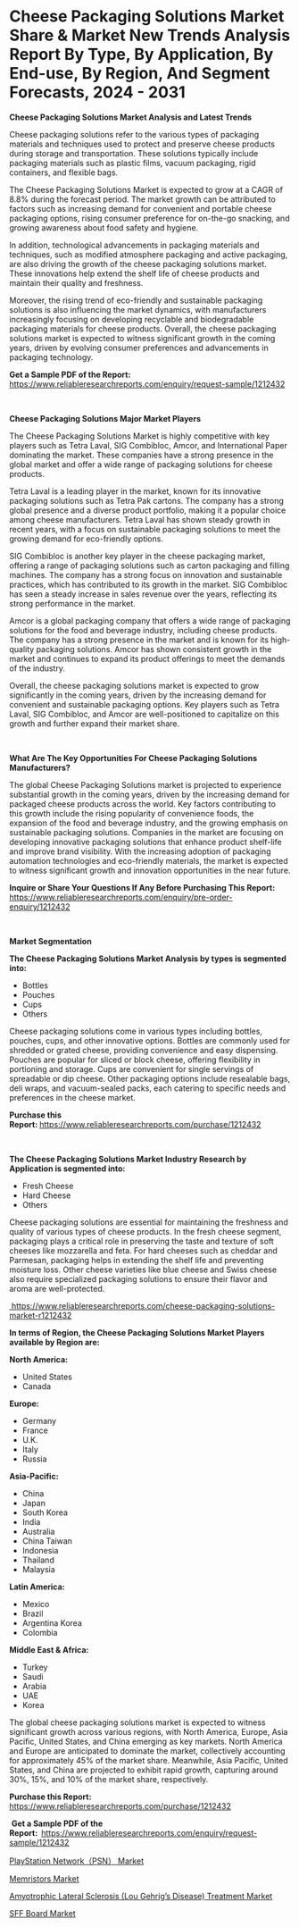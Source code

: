 <p><h1>Cheese Packaging Solutions Market Share & Market New Trends Analysis Report By Type, By Application, By End-use, By Region, And Segment Forecasts, 2024 - 2031</h1></p><p><strong>Cheese Packaging Solutions Market Analysis and Latest Trends</strong></p>
<p><p>Cheese packaging solutions refer to the various types of packaging materials and techniques used to protect and preserve cheese products during storage and transportation. These solutions typically include packaging materials such as plastic films, vacuum packaging, rigid containers, and flexible bags.</p><p>The Cheese Packaging Solutions Market is expected to grow at a CAGR of 8.8% during the forecast period. The market growth can be attributed to factors such as increasing demand for convenient and portable cheese packaging options, rising consumer preference for on-the-go snacking, and growing awareness about food safety and hygiene.</p><p>In addition, technological advancements in packaging materials and techniques, such as modified atmosphere packaging and active packaging, are also driving the growth of the cheese packaging solutions market. These innovations help extend the shelf life of cheese products and maintain their quality and freshness.</p><p>Moreover, the rising trend of eco-friendly and sustainable packaging solutions is also influencing the market dynamics, with manufacturers increasingly focusing on developing recyclable and biodegradable packaging materials for cheese products. Overall, the cheese packaging solutions market is expected to witness significant growth in the coming years, driven by evolving consumer preferences and advancements in packaging technology.</p></p>
<p><strong>Get a Sample PDF of the Report:&nbsp;</strong> <a href="https://www.reliableresearchreports.com/enquiry/request-sample/1212432">https://www.reliableresearchreports.com/enquiry/request-sample/1212432</a></p>
<p>&nbsp;</p>
<p><strong>Cheese Packaging Solutions Major Market Players</strong></p>
<p><p>The Cheese Packaging Solutions Market is highly competitive with key players such as Tetra Laval, SIG Combibloc, Amcor, and International Paper dominating the market. These companies have a strong presence in the global market and offer a wide range of packaging solutions for cheese products.</p><p>Tetra Laval is a leading player in the market, known for its innovative packaging solutions such as Tetra Pak cartons. The company has a strong global presence and a diverse product portfolio, making it a popular choice among cheese manufacturers. Tetra Laval has shown steady growth in recent years, with a focus on sustainable packaging solutions to meet the growing demand for eco-friendly options.</p><p>SIG Combibloc is another key player in the cheese packaging market, offering a range of packaging solutions such as carton packaging and filling machines. The company has a strong focus on innovation and sustainable practices, which has contributed to its growth in the market. SIG Combibloc has seen a steady increase in sales revenue over the years, reflecting its strong performance in the market.</p><p>Amcor is a global packaging company that offers a wide range of packaging solutions for the food and beverage industry, including cheese products. The company has a strong presence in the market and is known for its high-quality packaging solutions. Amcor has shown consistent growth in the market and continues to expand its product offerings to meet the demands of the industry.</p><p>Overall, the cheese packaging solutions market is expected to grow significantly in the coming years, driven by the increasing demand for convenient and sustainable packaging options. Key players such as Tetra Laval, SIG Combibloc, and Amcor are well-positioned to capitalize on this growth and further expand their market share.</p></p>
<p>&nbsp;</p>
<p><strong>What Are The Key Opportunities For Cheese Packaging Solutions Manufacturers?</strong></p>
<p><p>The global Cheese Packaging Solutions market is projected to experience substantial growth in the coming years, driven by the increasing demand for packaged cheese products across the world. Key factors contributing to this growth include the rising popularity of convenience foods, the expansion of the food and beverage industry, and the growing emphasis on sustainable packaging solutions. Companies in the market are focusing on developing innovative packaging solutions that enhance product shelf-life and improve brand visibility. With the increasing adoption of packaging automation technologies and eco-friendly materials, the market is expected to witness significant growth and innovation opportunities in the near future.</p></p>
<p><strong>Inquire or Share Your Questions If Any Before Purchasing This Report:</strong> <a href="https://www.reliableresearchreports.com/enquiry/pre-order-enquiry/1212432">https://www.reliableresearchreports.com/enquiry/pre-order-enquiry/1212432</a></p>
<p>&nbsp;</p>
<p><strong>Market Segmentation</strong></p>
<p><strong>The Cheese Packaging Solutions Market Analysis by types is segmented into:</strong></p>
<p><ul><li>Bottles</li><li>Pouches</li><li>Cups</li><li>Others</li></ul></p>
<p><p>Cheese packaging solutions come in various types including bottles, pouches, cups, and other innovative options. Bottles are commonly used for shredded or grated cheese, providing convenience and easy dispensing. Pouches are popular for sliced or block cheese, offering flexibility in portioning and storage. Cups are convenient for single servings of spreadable or dip cheese. Other packaging options include resealable bags, deli wraps, and vacuum-sealed packs, each catering to specific needs and preferences in the cheese market.</p></p>
<p><strong>Purchase this Report:&nbsp;</strong><a href="https://www.reliableresearchreports.com/purchase/1212432">https://www.reliableresearchreports.com/purchase/1212432</a></p>
<p>&nbsp;</p>
<p><strong>The Cheese Packaging Solutions Market Industry Research by Application is segmented into:</strong></p>
<p><ul><li>Fresh Cheese</li><li>Hard Cheese</li><li>Others</li></ul></p>
<p><p>Cheese packaging solutions are essential for maintaining the freshness and quality of various types of cheese products. In the fresh cheese segment, packaging plays a critical role in preserving the taste and texture of soft cheeses like mozzarella and feta. For hard cheeses such as cheddar and Parmesan, packaging helps in extending the shelf life and preventing moisture loss. Other cheese varieties like blue cheese and Swiss cheese also require specialized packaging solutions to ensure their flavor and aroma are well-protected.</p></p>
<p><a href="https://www.reliableresearchreports.com/cheese-packaging-solutions-market-r1212432">&nbsp;https://www.reliableresearchreports.com/cheese-packaging-solutions-market-r1212432</a></p>
<p><strong>In terms of Region, the Cheese Packaging Solutions Market Players available by Region are:</strong></p>
<p>
    <p> <strong> North America: </strong>
        <ul>
            <li>United States</li>
            <li>Canada</li>
        </ul>
        </p> 
    <p> <strong> Europe: </strong>
        <ul>
            <li>Germany</li>
            <li>France</li>
            <li>U.K.</li>
            <li>Italy</li>
            <li>Russia</li>
        </ul>
        </p> 
    <p> <strong> Asia-Pacific: </strong>
        <ul>
            <li>China</li>
            <li>Japan</li>
            <li>South Korea</li>
            <li>India</li>
            <li>Australia</li>
            <li>China Taiwan</li>
            <li>Indonesia</li>
            <li>Thailand</li>
            <li>Malaysia</li>
        </ul>
        </p> 
    <p> <strong> Latin America: </strong>
        <ul>
            <li>Mexico</li>
            <li>Brazil</li>
            <li>Argentina Korea</li>
            <li>Colombia</li>
        </ul>
        </p> 
    <p> <strong> Middle East & Africa: </strong>
        <ul>
            <li>Turkey</li>
            <li>Saudi</li>
            <li>Arabia</li>
            <li>UAE</li>
            <li>Korea</li>
        </ul>
    </p>
    </p>
<p><p>The global cheese packaging solutions market is expected to witness significant growth across various regions, with North America, Europe, Asia Pacific, United States, and China emerging as key markets. North America and Europe are anticipated to dominate the market, collectively accounting for approximately 45% of the market share. Meanwhile, Asia Pacific, United States, and China are projected to exhibit rapid growth, capturing around 30%, 15%, and 10% of the market share, respectively.</p></p>
<p><strong>Purchase this Report: </strong><a href="https://www.reliableresearchreports.com/purchase/1212432">https://www.reliableresearchreports.com/purchase/1212432</a></p>
<p>&nbsp;<strong>Get a Sample PDF of the Report:&nbsp;&nbsp;</strong><a href="https://www.reliableresearchreports.com/enquiry/request-sample/1212432">https://www.reliableresearchreports.com/enquiry/request-sample/1212432</a></p>
<p><strong></strong></p>
<p><p><a href="https://github.com/susanjprice2023/Market-Research-Report-List-2/blob/main/playstation-networkpsn-market.md">PlayStation Network（PSN） Market</a></p><p><a href="https://medium.com/@v8581137/memristors-market-share-size-trends-industry-analysis-report-by-application-replacement-of-4771fc76209d">Memristors Market</a></p><p><a href="https://github.com/globismark/Market-Research-Report-List-4/blob/main/amyotrophic-lateral-sclerosis-lou-gehrigs-disease-treatment-market.md">Amyotrophic Lateral Sclerosis (Lou Gehrig’s Disease) Treatment Market</a></p><p><a href="https://medium.com/@bernadette.hunter4468/global-sff-board-industry-types-applications-market-players-regional-growth-analysis-and-079815b490c4">SFF Board Market</a></p></p>
